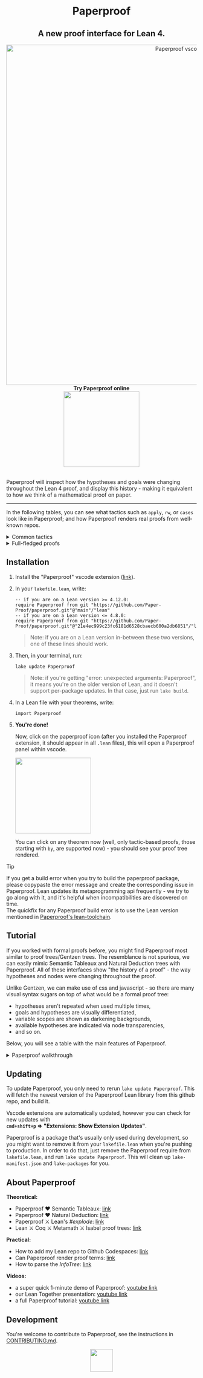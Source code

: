 <h1 align="center">Paperproof</h1>

<h2 align="center">
A new proof interface for Lean 4.  
</h2>

<div align="center">
  <img width="900" alt="Paperproof vscode" src="https://github.com/user-attachments/assets/08c4438a-c940-4dc4-92e8-cd82be4af32a">
</div>

<div align="center">
  <b>Try Paperproof online</b><br/>

  <a href="https://codespaces.new/Paper-Proof/paperproof">
    <img width="200" src="https://github.com/codespaces/badge.svg"/>
  </a>
    
</div>
<br/>

Paperproof will inspect how the hypotheses and goals were changing throughout the Lean 4 proof, and display this history - making it equivalent to how we think of a mathematical proof on paper.



---

In the following tables, you can see what tactics such as `apply`, `rw`, or `cases` look like in Paperproof; and how Paperproof renders real proofs from well-known repos.

<details>
  <summary>
    Common tactics
  </summary>

  <table>
  <tbody>
    
  <tr>
  <th>Lean</th>
  <th>Paperproof</th>
  </tr>
  <tr>
  <td colspan="2" align="center">

**apply**

  </td>
  </tr>
  <tr>
  <td>

```lean
theorem apply (a b: ℝ) : a = b := by
  apply le_antisymm
```

  </td>
  <td align="center">
    <img width="232" alt="image" src="https://github.com/user-attachments/assets/eb183244-22e8-4219-9566-54edf4a590ce">
  </td>
  </tr>

  <tr><td colspan="2" align="center">

**have**

  </td></tr>
  <td>

```lean
theorem have (a b: ℝ)
(h1: a ≤ b) (h2: b ≤ a) : True := by
  have hi := le_antisymm h1 h2
```

  </td>
  <td align="center">
    <img width="232" alt="image" src="https://github.com/user-attachments/assets/162205b8-4c43-4c8e-967d-cd942197c6c5">
  </td>
  </tr>

  <tr><td colspan="2" align="center">

**intro**

  </td></tr>
  <tr>
  <td>

```lean
theorem intro
: ∀ (N: ℕ), ∃ M, N + N = M := by
  intro n
```

  </td>
  <td align="center">
    <img width="232" alt="image" src="https://github.com/user-attachments/assets/9b465827-6f49-4be6-a7fe-7126165c9b2b">
  </td>
  </tr>

  <tr><td colspan="2" align="center">

**rw**

  </td></tr>
  <tr>
  <td>

```lean
theorem rw (a b: ℕ)
(h1: a = b) : (10 * a = 666) := by
  rw [h1]
```

  </td>
  <td align="center">
    <img width="232" alt="image" src="https://github.com/user-attachments/assets/f12799fe-4bbc-48a1-9441-859d814b7512">
  </td>
  </tr>

  <tr><td colspan="2" align="center">

**by_contra**

  </td></tr>
  <tr>
  <td>

```lean
theorem by_contra (m: ℕ)
: 2 ≤ m := by
  by_contra h
```

  </td>
  <td align="center">
    <img width="232" alt="image" src="https://github.com/user-attachments/assets/0274d202-b64c-4bb0-959a-565713ba0140">
  </td>
  </tr>

  <tr><td colspan="2" align="center">

**use**

  </td></tr>
  <tr>
  <td>

```lean
theorem use
: ∃ x: ℕ, x = 5 := by
  use 42
```

  </td>
  <td align="center">
    <img width="232" alt="image" src="https://github.com/user-attachments/assets/eecfec7b-9610-4fee-a9dc-51a6a95dd5f9">
  </td>
  </tr>

  <tr><td colspan="2" align="center">

**induction**

  </td></tr>
  <tr>
  <td>

```lean
theorem induction (n: ℕ)
: Nat.mul 0 n = 0 := by
  induction' n with k ih
```

  </td>
  <td align="center">
    <img width="408" alt="image" src="https://github.com/user-attachments/assets/0f2c746c-9940-4444-8f30-27185a4eb2bc">
  </td>
  </tr>

  <tr><td colspan="2" align="center">

**cases**

  </td></tr>
  <tr>
  <td>

```lean
theorem casesN (n: ℕ)
: Nat.mul 0 n = 0 := by
  cases' n with m
```

  </td>
  <td align="center">
    <img width="385" alt="image" src="https://github.com/user-attachments/assets/15ca7899-a77c-479a-90b9-1fd4159bb0b5">
  </td>
  </tr>
  <tr></tr>
  <tr>
  <td>

```lean
theorem casesAnd (A B C: Prop)
(h: A ∧ B) : C := by
  cases' h with a b
```

  </td>
  <td align="center">
    <img width="217" alt="image" src="https://github.com/user-attachments/assets/077eae28-c1fc-4eb7-b9db-6e37e615e178">
  </td>
  </tr>
  <tr></tr>
  <tr>
  <td>

```lean
theorem casesOr (A B C: Prop)
(h: A ∨ B) : C := by
  cases' h with a b
```

  </td>
  <td align="center">
    <img width="306" alt="image" src="https://github.com/user-attachments/assets/da0592e5-9db0-4548-b475-a0ae7945cd98">
  </td>
  </tr>
  <tr></tr>
  <tr>
  <td>

```lean
inductive Random where
  | hi: ℕ → String → Random
  | hello: (2 + 2 = 4) → Random
  | wow: Random
theorem casesRandom (C: Prop)
(h: Random) : C := by
  cases' h with a b c
```

  </td>
  <td align="center">
    <img width="410px" alt="image" src="https://github.com/user-attachments/assets/ba2d3dd0-06c7-42ae-b409-67f343ee97b2">
  </td>
  </tr>

  </tbody>
  </table>
</details>

<details>
  <summary>
  Full-fledged proofs
  </summary>

  <table>
  <tbody>

  <tr></tr>
    
  <tr>
  <td align="center">

**Mathematics in Lean (Jeremy Avigad, Patrick Massot)** <br/>([mathematics_in_lean/MIL/C05_Elementary_Number_Theory/solutions/Solutions_S03_Infinitely_Many_Primes.lean:155](https://github.com/leanprover-community/mathematics_in_lean/blob/4bc81ddea0a62c3bbd33cbfc4b4b501d2d0dfb03/MIL/C05_Elementary_Number_Theory/solutions/Solutions_S03_Infinitely_Many_Primes.lean#L155))

  </td>
  </tr>
  <tr>
  <td align="center">
    <img width="1136" alt="Mathematics in Lean - Paperproof" src="https://github.com/user-attachments/assets/432dd171-faf8-42c1-a4c2-4d5f62672ff1">
  </td>
  </tr>

  <tr>
  <td align="center">

**Mathlib** <br/>([mathlib4/Mathlib/Algebra/Field/Power.lean:30](https://github.com/leanprover-community/mathlib4/blob/9893bbd22fdca4005b93c8dbff16c1d2de21bc1a/Mathlib/Algebra/Field/Power.lean#L30))

  </td>
  </tr>
  <tr>
  <td align="center">  
    <img width="1042" alt="Mathlib - Paperproof" src="https://github.com/user-attachments/assets/05a69569-3370-4f4e-b50b-aef7a41d50f5">
  </td>
  </tr>

  <tr>
  <td align="center">

**Hitchhiker's Guide to Logical Verification** <br/> **(Anne Baanen, Alexander Bentkamp, Jasmin Blanchette, Johannes Hölzl, Jannis Limperg)** <br/>
([logical_verification_2023/blob/main/lean/LoVe/LoVe05_FunctionalProgramming_Demo.lean:316](https://github.com/blanchette/logical_verification_2023/blob/f709e20d2cd515d4ede3e7d2db30103d4f58aaca/lean/LoVe/LoVe05_FunctionalProgramming_Demo.lean#L316))

  </td>
  </tr>
  <tr>
  <td align="center">
    <img width="1207" alt="Hitchhiker's Guide to Logical Verification - Paperproof" src="https://github.com/user-attachments/assets/4b04b1a9-ddf9-4994-b9ca-a24611a3eb93">
  </td>
  </tr>

  </tbody>
  </table>
</details>

## Installation

1. Install the "Paperproof" vscode extension ([link](https://marketplace.visualstudio.com/items?itemName=paperproof.paperproof)).

2. In your `lakefile.lean`, write:

   ```lean
   -- if you are on a Lean version >= 4.12.0:
   require Paperproof from git "https://github.com/Paper-Proof/paperproof.git"@"main"/"lean"
   -- if you are on a Lean version <= 4.8.0:
   require Paperproof from git "https://github.com/Paper-Proof/paperproof.git"@"21e4ec999c23fc6181d6528cbaecb600a2db6851"/"lean"
   ```

   > Note: if you are on a Lean version in-between these two versions, one of these lines should work.     

4. Then, in your terminal, run:

   ```shell
   lake update Paperproof
   ```

   > Note:
   > if you're getting "error: unexpected arguments: Paperproof", it means you're on the older version of Lean, and it doesn't support per-package updates. In that case, just run `lake build`.

5. In a Lean file with your theorems, write:

   ```lean
   import Paperproof
   ```

6. **You're done!**

   Now, click on the paperproof icon (after you installed the Paperproof extension, it should appear in all `.lean` files), this will open a Paperproof panel within vscode.

   <img width="200" src="https://github.com/Paper-Proof/paperproof/assets/7578559/fd077fbe-36a3-4e94-9fa8-b7a38ffd1eea"/>

   You can click on any theorem now (well, only tactic-based proofs, those starting with `by`, are supported now) - you should see your proof tree rendered.

> [!TIP]
> If you get a build error when you try to build the paperproof package, please copypaste the error message and create the corresponding issue in Paperproof.
> Lean updates its metaprogramming api frequently - we try to go along with it, and it's helpful when incompatibilities are discovered on time.   
> The quickfix for any Paperproof build error is to use the Lean version mentioned in [Paperproof's lean-toolchain](https://github.com/Paper-Proof/paperproof/blob/main/lean-toolchain).

## Tutorial

If you worked with formal proofs before, you might find Paperproof most similar to proof trees/Gentzen trees. The resemblance is not spurious, we can easily mimic Semantic Tableaux and Natural Deduction trees with Paperproof. All of these interfaces show "the history of a proof" - the way hypotheses and nodes were changing throughout the proof.

Unlike Gentzen, we can make use of css and javascript - so there are many visual syntax sugars on top of what would be a formal proof tree:

- hypotheses aren't repeated when used multiple times,
- goals and hypotheses are visually differentiated,
- variable scopes are shown as darkening backgrounds,
- available hypotheses are indicated via node transparencies,
- and so on.

Below, you will see a table with the main features of Paperproof.

<details>
  <summary>
  Paperproof walkthrough
  </summary>
  <table>
    
  <tbody>
    
  <tr>
  <th>Lean</th>
  <th>Paperproof</th>
  </tr>

  <tr>
  <td colspan="2" align="center">
  <b>Hypotheses are displayed as green nodes, <br/>goals are displayed as red nodes,<br/>tactics are displayed as transparent nodes with dashed borders.</b> 
  </td>
  </tr>

  <tr>
  <td align="center">
    <img width="204" alt="image" src="https://github.com/Paper-Proof/paperproof/assets/7578559/afc8000f-ad15-4ed4-b1fa-6740745895c6">
  </td>
  <td align="center">
    <img width="360" alt="image" src="https://github.com/user-attachments/assets/28605079-847b-4353-a6bf-3f668829ff97">
  </td>
  </tr>

  <tr>
  <td colspan="2" align="center">
  <b>A proof should be read "towards the middle".</b><br/>
  So, hypotheses should be read from top to bottom; and goals should be read bottom up.

  </td>
  </tr>

  <tr>
  <td align="center">    
    <img width="308" alt="image" src="https://github.com/Paper-Proof/paperproof/assets/7578559/2bd007e9-6fb3-4f32-a17d-d010af53a798">

  </td>
  <td align="center">
    <img width="366" alt="image" src="https://github.com/user-attachments/assets/2899b1fd-063b-4612-8f54-ecb972ab70cd">
  </td>
  </tr>

  
  <tr>
  <td colspan="2" align="center">
  <b>To zoom in on a particular dark box, you can click on it.</b><br/>
  <i>Hint: these boxes represent variable scopes. Don't overthink this however, we'll always highlight the available hypotheses as you're writing the proof, consider these boxes a visual hint that will eventually become second nature.</i>
  </td>
  </tr>

  <tr>
  <td>
  </td>
  <td align="center">
    <img width="332" alt="Screenshot 2024-08-26 at 13 58 30" src="https://github.com/user-attachments/assets/02deceff-f482-4897-af5c-4f7223b8bafb">
  </td>
  </tr>


  

  <tr>
  <td colspan="2" align="center">
  <b>Nodes becomes transparent when they are not in scope.</b><br/>
  So, an opaque red node represents a currently focused goal, and opaque green nodes represent currently available hypotheses.<br/>  
  </td>
  </tr>

  <tr>
  <td align="center">
    <img width="151" alt="image" src="https://github.com/user-attachments/assets/d4b2e7cb-b3bd-4e03-b005-7af3b8e9ed70">

  </td>
  <td align="center">
    <img width="360" alt="image" src="https://github.com/user-attachments/assets/cf8ccdf1-29d3-4648-91ee-a6c9889289c2">
  </td>
  </tr>

  </tbody>
  </table>
</details>

## Updating

To update Paperproof, you only need to rerun `lake update Paperproof`. This will fetch the newest version of the Paperproof Lean library from this github repo, and build it.

Vscode extensions are automatically updated, however you can check for new updates with  
**`cmd+shift+p` => "Extensions: Show Extension Updates"**.

Paperproof is a package that's usually only used during development, so you might want to remove it from your `lakefile.lean` when you're pushing to production. In order to do that, just remove the Paperproof require from `lakefile.lean`, and run `lake update Paperproof`. This will clean up `lake-manifest.json` and `lake-packages` for you.

## About Paperproof

**Theoretical:**

- Paperproof ♥️ Semantic Tableaux: [link](https://lakesare.brick.do/paperproof-love-semantic-tableaux-G6rR2BxL5Eyl)
- Paperproof ♥️ Natural Deduction: [link](https://lakesare.brick.do/paperproof-love-natural-deduction-3Mve6W8NgYRJ)
- Paperproof ⚔️ Lean's _#explode_: [link](https://paperproof.brick.do/paperproof-lean-s-explode-Bab05XYMp21q)
- Lean ⚔️ Coq ⚔️ Metamath ⚔️ Isabel proof trees: [link](https://lakesare.brick.do/lean-coq-isabel-and-their-proof-trees-yjnd2O2RgxwV)

**Practical:**

- How to add my Lean repo to Github Codespaces: [link](https://lakesare.brick.do/how-to-add-my-lean-repo-to-github-codespaces-A13P6g7aYwgg)
- Can Paperproof render proof terms: [link](https://paperproof.brick.do/can-paperproof-render-proof-terms-qm1NZZkazb21)
- How to parse the _InfoTree_: [link](https://antonkov.github.io/posts/How-to-build-a-proof-tree)

**Videos:**

- a super quick 1-minute demo of Paperproof: [youtube link](https://youtu.be/xiIQ0toSpxQ)
- our Lean Together presentation: [youtube link](https://www.youtube.com/watch?v=DWuAGt2RDaM)
- a full Paperproof tutorial: [youtube link](https://youtu.be/q9w1djIcCvc)

## Development

You're welcome to contribute to Paperproof, see the instructions in [CONTRIBUTING.md](https://github.com/Paper-Proof/paperproof/blob/main/CONTRIBUTING.md).

<div align="center">
<img width="60px" src="https://github.com/Paper-Proof/paperproof/assets/7578559/58f24cf2-4336-4376-8738-6463e3802ba0">
</div>
